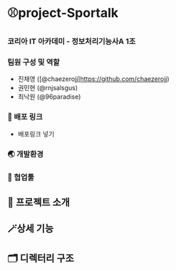 # ⚾project-Sportalk
### 코리아 IT 아카데미 - 정보처리기능사A 1조

### 팀원 구성 및 역할
- 진채영 ([@chaezerojj]https://github.com/chaezerojj)
- 권민현 (@rnjsalsgus)
- 최낙원 (@96paradise)

### 📌 배포 링크
- 배포링크 넣기
  
### 🌏 개발환경

### 🔧 협업툴
  
## 📃 프로젝트 소개 

## 🪄상세 기능

## 🗂️ 디렉터리 구조
